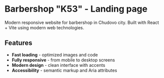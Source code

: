 # Barbershop "K53" - Landing page

Modern responsive website for barbershop in Chudovo city. Built with React + Vite using modern web technologies.

## Features

- **Fast loading** - optimized images and code
- **Fully responsive** - from mobile to desktop screens
- **Modern design** - clean interface with accents
- **Accessibility** - semantic markup and Aria attributes
